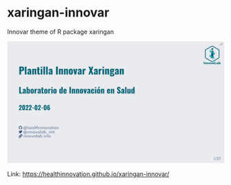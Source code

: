 # xaringan-innovar

Innovar theme of R package xaringan 


![](img/cover-plantilla.png)

Link: https://healthinnovation.github.io/xaringan-innovar/
